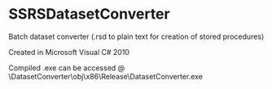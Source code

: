 # SSRSDatasetConverter
Batch dataset converter (.rsd to plain text for creation of stored procedures)

Created in Microsoft Visual C# 2010

Compiled .exe can be accessed @ \DatasetConverter\obj\x86\Release\DatasetConverter.exe
